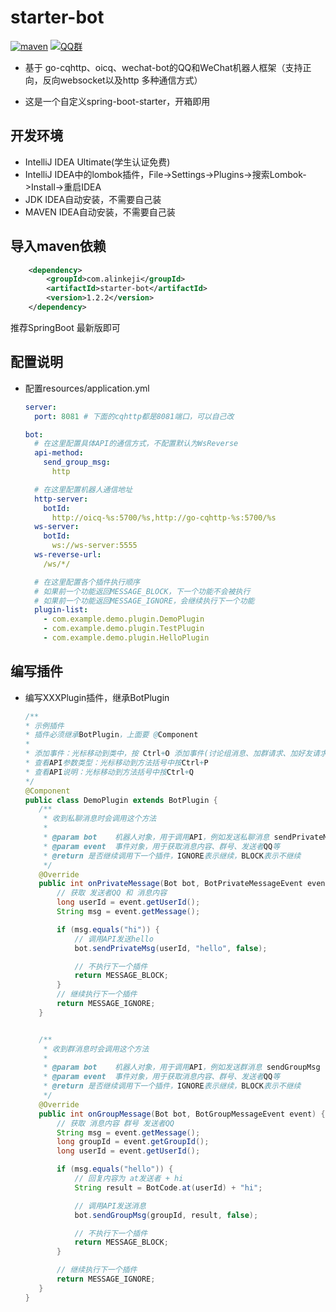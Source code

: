 # starter-bot
[![maven](https://img.shields.io/maven-central/v/net.lz1998/spring-cq)](https://search.maven.org/artifact/com.alinkeji/starter-bot)
[![QQ群](https://img.shields.io/static/v1?label=QQ%E7%BE%A4&message=606160828&color=blue)](https://jq.qq.com/?_wv=1027&k=5BKAROL)

- 基于 go-cqhttp、oicq、wechat-bot的QQ和WeChat机器人框架（支持正向，反向websocket以及http 多种通信方式）

- 这是一个自定义spring-boot-starter，开箱即用

## 开发环境
- IntelliJ IDEA Ultimate(学生认证免费)
- IntelliJ IDEA中的lombok插件，File->Settings->Plugins->搜索Lombok->Install->重启IDEA
- JDK IDEA自动安装，不需要自己装
- MAVEN IDEA自动安装，不需要自己装

## 导入maven依赖
```xml
    <dependency>
        <groupId>com.alinkeji</groupId>
        <artifactId>starter-bot</artifactId>
        <version>1.2.2</version>
    </dependency>
```

推荐SpringBoot 最新版即可

## 配置说明
- 配置resources/application.yml
    ```yml
    server:
      port: 8081 # 下面的cqhttp都是8081端口，可以自己改

    bot:
      # 在这里配置具体API的通信方式，不配置默认为WsReverse
      api-method:
        send_group_msg:
          http

      # 在这里配置机器人通信地址
      http-server:
        botId:
          http://oicq-%s:5700/%s,http://go-cqhttp-%s:5700/%s
      ws-server:
        botId:
          ws://ws-server:5555
      ws-reverse-url:
        /ws/*/

      # 在这里配置各个插件执行顺序
      # 如果前一个功能返回MESSAGE_BLOCK，下一个功能不会被执行
      # 如果前一个功能返回MESSAGE_IGNORE，会继续执行下一个功能
      plugin-list:
        - com.example.demo.plugin.DemoPlugin
        - com.example.demo.plugin.TestPlugin
        - com.example.demo.plugin.HelloPlugin
    ```

## 编写插件
- 编写XXXPlugin插件，继承BotPlugin
    ```java
   /**
    * 示例插件
    * 插件必须继承BotPlugin，上面要 @Component
    *
    * 添加事件：光标移动到类中，按 Ctrl+O 添加事件(讨论组消息、加群请求、加好友请求等)
    * 查看API参数类型：光标移动到方法括号中按Ctrl+P
    * 查看API说明：光标移动到方法括号中按Ctrl+Q
    */
   @Component
   public class DemoPlugin extends BotPlugin {
       /**
        * 收到私聊消息时会调用这个方法
        *
        * @param bot    机器人对象，用于调用API，例如发送私聊消息 sendPrivateMsg
        * @param event  事件对象，用于获取消息内容、群号、发送者QQ等
        * @return 是否继续调用下一个插件，IGNORE表示继续，BLOCK表示不继续
        */
       @Override
       public int onPrivateMessage(Bot bot, BotPrivateMessageEvent event) {
           // 获取 发送者QQ 和 消息内容
           long userId = event.getUserId();
           String msg = event.getMessage();
   
           if (msg.equals("hi")) {
               // 调用API发送hello
               bot.sendPrivateMsg(userId, "hello", false);
   
               // 不执行下一个插件
               return MESSAGE_BLOCK;
           }
           // 继续执行下一个插件
           return MESSAGE_IGNORE;
       }
   
   
       /**
        * 收到群消息时会调用这个方法
        *
        * @param bot    机器人对象，用于调用API，例如发送群消息 sendGroupMsg
        * @param event  事件对象，用于获取消息内容、群号、发送者QQ等
        * @return 是否继续调用下一个插件，IGNORE表示继续，BLOCK表示不继续
        */
       @Override
       public int onGroupMessage(Bot bot, BotGroupMessageEvent event) {
           // 获取 消息内容 群号 发送者QQ
           String msg = event.getMessage();
           long groupId = event.getGroupId();
           long userId = event.getUserId();
   
           if (msg.equals("hello")) {
               // 回复内容为 at发送者 + hi
               String result = BotCode.at(userId) + "hi";
   
               // 调用API发送消息
               bot.sendGroupMsg(groupId, result, false);
   
               // 不执行下一个插件
               return MESSAGE_BLOCK;
           }
   
           // 继续执行下一个插件
           return MESSAGE_IGNORE;
       }
   }
    ```